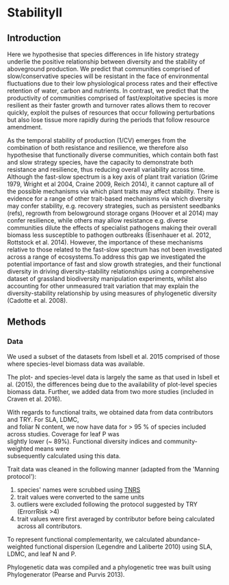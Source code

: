 # StabilityII

## Introduction

Here we hypothesise that species differences in life history strategy underlie the positive relationship between diversity and the stability of aboveground production. We predict that communities comprised of slow/conservative species will be resistant in the face of environmental fluctuations due to their low physiological process rates and their effective retention of water, carbon and nutrients. In contrast, we predict that the productivity of communities comprised of fast/exploitative species is more resilient as their faster growth and turnover rates allows them to recover quickly, exploit the pulses of resources that occur following perturbations but also lose tissue more rapidly during the periods that follow resource amendment. 

As the temporal stability of production (1/CV) emerges from the combination of both resistance and resilience, we therefore also hypothesise that functionally diverse communities, which contain both fast and slow strategy species, have the capacity to demonstrate both resistance and resilience, thus reducing overall variability across time. Although the fast-slow spectrum is a key axis of plant trait variation (Grime 1979, Wright et al 2004, Craine 2009, Reich 2014), it cannot capture all of the possible mechanisms via which plant traits may affect stability. There is evidence for a range of other trait-based mechanisms via which diversity may confer stability, e.g. recovery strategies, such as persistent seedbanks (refs), regrowth from belowground storage organs (Hoover et al 2014) may confer resilience, while others may allow resistance e.g. diverse communities dilute the effects of specialist pathogens making their overall biomass less susceptible to pathogen outbreaks (Eisenhauer et al. 2012, Rottstock et al. 2014). However, the importance of these mechanisms relative to those related to the fast-slow spectrum has not been investigated across a range of ecosystems.To address this gap we investigated the potential importance of fast and slow growth strategies, and their functional diversity in driving diversity-stability relationships using a comprehensive dataset of grassland biodiversity manipulation experiments, whilst also accounting for other unmeasured trait variation that may explain the diversity-stability relationship by using measures of phylogenetic diversity (Cadotte et al. 2008). 

## Methods

### Data

We used a subset of the datasets from Isbell et al. 2015 comprised of those where species-level biomass data was available.

The plot- and species-level data is largely the same as that used in Isbell et al. (2015), the differences being due to the availability of plot-level species biomass data. Further, we added data from two more studies (included in Craven et al. 2016).

With regards to functional traits, we obtained data from data contributors and TRY. For SLA, LDMC,  
and foliar N content, we now have data for > 95 % of species included across studies. Coverage for leaf P was  
slightly lower (~ 89%). Functional diversity indices and community-weighted means were  
subsequently calculated using this data.    

Trait data was cleaned in the following manner (adapted from the 'Manning protocol'):    
  
1. species' names were scrubbed using [TNRS](http://www.iplantcollaborative.org/ci/tnrs)   
2. trait values were converted to the same units  
3. outliers were excluded following the protocol suggested by TRY (ErrorrRisk >4)  
4. trait values were first averaged by contributor before being calculated across all contributors.  

To represent functional complementarity, we calculated abundance-weighted functional dispersion (Legendre and Laliberte 2010) using SLA, LDMC, and leaf N and P.

Phylogenetic data was compiled and a phylogenetic tree was built using Phylogenerator (Pearse and Purvis 2013).


